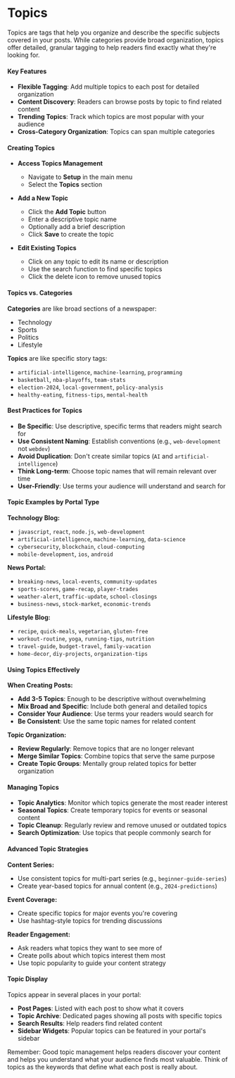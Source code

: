 # Topics

Topics are tags that help you organize and describe the specific subjects covered in your posts. While categories provide broad organization, topics offer detailed, granular tagging to help readers find exactly what they're looking for.

#### Key Features

- **Flexible Tagging**: Add multiple topics to each post for detailed organization
- **Content Discovery**: Readers can browse posts by topic to find related content
- **Trending Topics**: Track which topics are most popular with your audience
- **Cross-Category Organization**: Topics can span multiple categories

#### Creating Topics

- **Access Topics Management**
  - Navigate to **Setup** in the main menu
  - Select the **Topics** section

- **Add a New Topic**
  - Click the **Add Topic** button
  - Enter a descriptive topic name
  - Optionally add a brief description
  - Click **Save** to create the topic

- **Edit Existing Topics**
  - Click on any topic to edit its name or description
  - Use the search function to find specific topics
  - Click the delete icon to remove unused topics

#### Topics vs. Categories

**Categories** are like broad sections of a newspaper:
- Technology
- Sports  
- Politics
- Lifestyle

**Topics** are like specific story tags:
- `artificial-intelligence`, `machine-learning`, `programming`
- `basketball`, `nba-playoffs`, `team-stats`
- `election-2024`, `local-government`, `policy-analysis`
- `healthy-eating`, `fitness-tips`, `mental-health`

#### Best Practices for Topics

- **Be Specific**: Use descriptive, specific terms that readers might search for
- **Use Consistent Naming**: Establish conventions (e.g., `web-development` not `webdev`)
- **Avoid Duplication**: Don't create similar topics (`AI` and `artificial-intelligence`)
- **Think Long-term**: Choose topic names that will remain relevant over time
- **User-Friendly**: Use terms your audience will understand and search for

#### Topic Examples by Portal Type

**Technology Blog:**
- `javascript`, `react`, `node.js`, `web-development`
- `artificial-intelligence`, `machine-learning`, `data-science`
- `cybersecurity`, `blockchain`, `cloud-computing`
- `mobile-development`, `ios`, `android`

**News Portal:**
- `breaking-news`, `local-events`, `community-updates`
- `sports-scores`, `game-recap`, `player-trades`
- `weather-alert`, `traffic-update`, `school-closings`
- `business-news`, `stock-market`, `economic-trends`

**Lifestyle Blog:**
- `recipe`, `quick-meals`, `vegetarian`, `gluten-free`
- `workout-routine`, `yoga`, `running-tips`, `nutrition`
- `travel-guide`, `budget-travel`, `family-vacation`
- `home-decor`, `diy-projects`, `organization-tips`

#### Using Topics Effectively

**When Creating Posts:**
- **Add 3-5 Topics**: Enough to be descriptive without overwhelming
- **Mix Broad and Specific**: Include both general and detailed topics
- **Consider Your Audience**: Use terms your readers would search for
- **Be Consistent**: Use the same topic names for related content

**Topic Organization:**
- **Review Regularly**: Remove topics that are no longer relevant
- **Merge Similar Topics**: Combine topics that serve the same purpose
- **Create Topic Groups**: Mentally group related topics for better organization

#### Managing Topics

- **Topic Analytics**: Monitor which topics generate the most reader interest
- **Seasonal Topics**: Create temporary topics for events or seasonal content
- **Topic Cleanup**: Regularly review and remove unused or outdated topics
- **Search Optimization**: Use topics that people commonly search for

#### Advanced Topic Strategies

**Content Series:**
- Use consistent topics for multi-part series (e.g., `beginner-guide-series`)
- Create year-based topics for annual content (e.g., `2024-predictions`)

**Event Coverage:**
- Create specific topics for major events you're covering
- Use hashtag-style topics for trending discussions

**Reader Engagement:**
- Ask readers what topics they want to see more of
- Create polls about which topics interest them most
- Use topic popularity to guide your content strategy

#### Topic Display

Topics appear in several places in your portal:

- **Post Pages**: Listed with each post to show what it covers
- **Topic Archive**: Dedicated pages showing all posts with specific topics
- **Search Results**: Help readers find related content
- **Sidebar Widgets**: Popular topics can be featured in your portal's sidebar

Remember: Good topic management helps readers discover your content and helps you understand what your audience finds most valuable. Think of topics as the keywords that define what each post is really about.